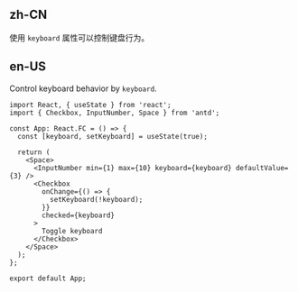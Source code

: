 ## zh-CN

使用 `keyboard` 属性可以控制键盘行为。

## en-US

Control keyboard behavior by `keyboard`.
```tsx
import React, { useState } from 'react';
import { Checkbox, InputNumber, Space } from 'antd';

const App: React.FC = () => {
  const [keyboard, setKeyboard] = useState(true);

  return (
    <Space>
      <InputNumber min={1} max={10} keyboard={keyboard} defaultValue={3} />
      <Checkbox
        onChange={() => {
          setKeyboard(!keyboard);
        }}
        checked={keyboard}
      >
        Toggle keyboard
      </Checkbox>
    </Space>
  );
};

export default App;
```
